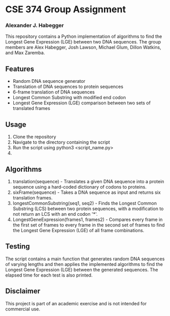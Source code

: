 # CSE 374 Group Assignment
### Alexander J. Habegger

This repository contains a Python implementation of algorithms to find the Longest Gene Expression (LGE) between two DNA sequences. The group members are Alex Habegger, Josh Lawson, Michael Glum, Dillon Watkins, and Max Zaremba.

## Features
* Random DNA sequence generator
* Translation of DNA sequences to protein sequences
* 6-frame translation of DNA sequences
* Longest Common Substring with modified end codon
* Longest Gene Expression (LGE) comparison between two sets of translated frames

## Usage
1. Clone the repository
2. Navigate to the directory containing the script
3. Run the script using python3 <script_name.py>
4. 
## Algorithms
1. translation(sequence) - Translates a given DNA sequence into a protein sequence using a hard-coded dictionary of codons to proteins.
2. sixFrame(sequence) - Takes a DNA sequence as input and returns six translation frames.
3. longestCommonSubstring(seq1, seq2) - Finds the Longest Common Substring (LCS) between two protein sequences, with a modification to not return an LCS with an end codon '*'.
4. LongestGeneExpression(frames1, frames2) - Compares every frame in the first set of frames to every frame in the second set of frames to find the Longest Gene Expression (LGE) of all frame combinations.

## Testing
The script contains a main function that generates random DNA sequences of varying lengths and then applies the implemented algorithms to find the Longest Gene Expression (LGE) between the generated sequences. The elapsed time for each test is also printed.

## Disclaimer
This project is part of an academic exercise and is not intended for commercial use.
